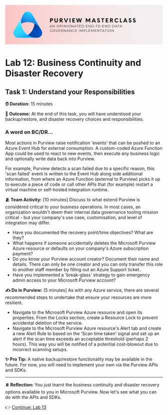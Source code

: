 ![Banner](./assets/banner.png)

# Lab 12: Business Continuity and Disaster Recovery

## Task 1: Understand your Responsibilities

**⏰ Duration:** 15 minutes

**🎯 Outcome:** At the end of this task, you will have understood your backup/restore, and disaster recovery choices and responsibilities.

### A word on BC/DR...

Most actions in Purview raise notification 'events' that can be pushed to an Azure Event Hub for external consumption. A custom-coded Azure Function App could be used to react to new events, then execute any business logic and optionally write data back into Purview.

For example, Purview detects a scan failed due to a specific reason, this 'scan failed' event is written to the Event Hub along side additional information, from where an Azure Function (external to Purview) picks it up to execute a piece of code or call other APIs that (for example) restart a virtual machine or self-hosted integration runtime.

**🫂 Team Activity:** [10 minutes] Discuss to what extend Purview is considered critical to your business operations. In most cases, an organization wouldn't deem their internal data governance tooling mission critical - but your company's use case, customisation, and level of integration may differ.

- Have you documented the recovery point/time objectives? What are they?
- What happens if someone accidentally deletes the Microsoft Purview Azure resource or defaults on your company's Azure subscription payment?
- Do you know your Purview account creator? Document their name and details. There can only be one creator and you can only transfer this role to another staff member by filling out an Azure Support ticket..
- Have you implemented a 'break-glass' strategy to gain emergency admin access to your Microsoft Purview account?

**✍️ Do in Purview:** [5 minutes] As with any Azure service, there are several recommended steps to undertake that ensure your resources are more resilient.

- Navigate to the Microsoft Purview Azure resource and open its properties. From the Locks section, create a Resource Lock to prevent accidental deletion of the service.
- Navigate to the Microsoft Purview Azure resource's Alert tab and create a new Alert Rule to based on the 'Scan time taken' signal and set up an alert if the scan time exceeds an acceptable threshold (perhaps 2 hours). This way you will be notified of a potential cost-blowout due to incorrect scanning setups.

**✨ Pro Tip:** A native backup/restore functionality may be available in the future. For now, you will need to implement your own via the Purview APIs and SDKs.

---

**⏸️ Reflection:** You just learnt the business continuity and disaster recovery options available to you in Microsoft Purview. Now let's see what you can do with the APIs and SDKs.

👉 [Continue: Lab 13](./Lab-13%20-%20Custom%20API%20Functionality.md)
